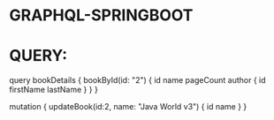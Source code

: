 # GRAPHQL-SPRINGBOOT


# QUERY:

query bookDetails {
  bookById(id: "2") {
    id
    name
    pageCount
    author {
      id
      firstName
      lastName
    }
  }
}

mutation {
    updateBook(id:2, name: "Java World v3") {
        id
        name
    }
}
